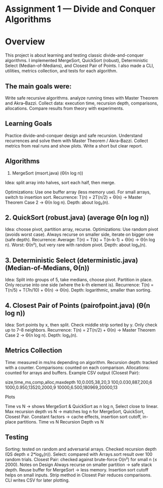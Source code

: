 # Assignment 1 — Divide and Conquer Algorithms
# Overview

This project is about learning and testing classic divide-and-conquer algorithms.
I implemented MergeSort, QuickSort (robust), Deterministic Select (Median-of-Medians), and Closest Pair of Points.
I also made a CLI, utilities, metrics collection, and tests for each algorithm.

## The main goals were:
Write safe recursive algorithms.
analyze running times with Master Theorem and Akra–Bazzi.
Collect data: execution time, recursion depth, comparisons, allocations.
Compare results from theory with experiments.

## Learning Goals
Practice divide-and-conquer design and safe recursion.
Understand recurrences and solve them with Master Theorem / Akra–Bazzi.
Collect metrics from real runs and show plots.
Write a short but clear report.

## Algorithms
1. MergeSort (msort.java) (Θ(n log n))

Idea: split array into halves, sort each half, then merge.

Optimizations:
Use one buffer array (less memory use).
For small arrays, switch to insertion sort.
Recurrence:
T(n) = 2T(n/2) + Θ(n) → Master Theorem Case 2 → Θ(n log n).
Depth: about log₂(n).

## 2. QuickSort (robust.java) (average Θ(n log n))

Idea: choose pivot, partition array, recurse.
Optimizations:
Use random pivot (avoids worst case).
Always recurse on smaller side, iterate on bigger one (safe depth).
Recurrence:
Average: T(n) = T(k) + T(n-k-1) + Θ(n) → Θ(n log n).
Worst: Θ(n²), but very rare with random pivot.
Depth: about log₂(n).

## 3. Deterministic Select (deterministic.java)(Median-of-Medians, Θ(n))

Idea:
Split into groups of 5, take medians, choose pivot.
Partition in place.
Only recurse into one side (where the k-th element is).
Recurrence:
T(n) = T(n/5) + T(7n/10) + Θ(n) → Θ(n).
Depth: logarithmic, smaller than sorting.

## 4. Closest Pair of Points (pairofpoint.java) (Θ(n log n))

Idea:
Sort points by x, then split.
Check middle strip sorted by y.
Only check up to 7–8 neighbors.
Recurrence:
T(n) = 2T(n/2) + Θ(n) → Master Theorem Case 2 → Θ(n log n).
Depth: log₂(n).

## Metrics Collection
Time: measured in ms/ns depending on algorithm.
Recursion depth: tracked with a counter.
Comparisons: counted on each comparison.
Allocations: counted for arrays and buffers.
Example CSV output (Closest Pair):

size,time_ms,comp,alloc,maxdepth
10,0.005,38,20,3
100,0.030,887,200,6
1000,0.950,13520,2000,9
10000,6.500,180969,20000,13

Plots

Time vs N → shows MergeSort & QuickSort as n log n, Select close to linear.
Max recursion depth vs N → matches log n for MergeSort, QuickSort, Closest Pair.
Constant factors → cache effects, insertion sort cutoff, in-place partitions.
Time vs N
Recursion Depth vs N

## Testing

Sorting: tested on random and adversarial arrays. Checked recursion depth (QS depth ≤ 2*log₂(n)).
Select: compared with Arrays.sort result over 100 random trials.
Closest Pair: checked against brute-force O(n²) for small n (≤ 2000).
Notes on Design
Always recurse on smaller partition → safe stack depth.
Reuse buffer for MergeSort → less memory.
Insertion sort cutoff helps on small inputs.
Strip method in Closest Pair reduces comparisons.
CLI writes CSV for later plotting.
